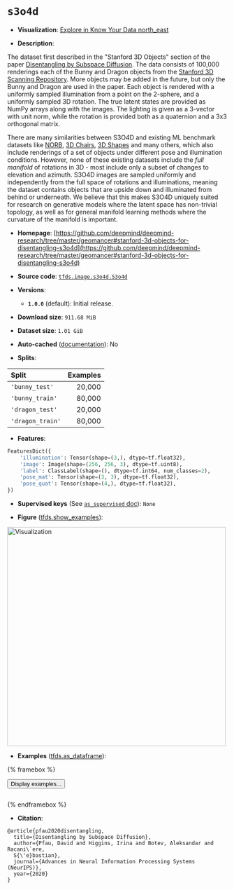 <div itemscope itemtype="http://schema.org/Dataset">
  <div itemscope itemprop="includedInDataCatalog" itemtype="http://schema.org/DataCatalog">
    <meta itemprop="name" content="TensorFlow Datasets" />
  </div>
  <meta itemprop="name" content="s3o4d" />
  <meta itemprop="description" content="The dataset first described in the &quot;Stanford 3D Objects&quot;&#10;section of the paper [Disentangling by Subspace Diffusion](https://arxiv.org/abs/2006.12982).&#10;The data consists of 100,000 renderings each of the Bunny and Dragon objects&#10;from the [Stanford 3D Scanning Repository](http://graphics.stanford.edu/data/3Dscanrep/).&#10;More objects may be added in the future, but only the Bunny and Dragon are used&#10;in the paper. Each object is rendered with a uniformly sampled illumination from&#10;a point on the 2-sphere, and a uniformly sampled 3D rotation. The true latent&#10;states are provided as NumPy arrays along with the images. The lighting is given&#10;as a 3-vector with unit norm, while the rotation is provided both as a&#10;quaternion and a 3x3 orthogonal matrix.&#10;&#10;There are many similarities between S3O4D and existing ML benchmark datasets&#10;like [NORB](https://cs.nyu.edu/~ylclab/data/norb-v1.0/),&#10;[3D Chairs](https://github.com/mathieuaubry/seeing3Dchairs),&#10;[3D Shapes](https://github.com/deepmind/3d-shapes) and many others, which also&#10;include renderings of a set of objects under different pose and illumination&#10;conditions. However, none of these existing datasets include the *full manifold*&#10;of rotations in 3D - most include only a subset of changes to elevation and&#10;azimuth. S3O4D images are sampled uniformly and independently from the full space&#10;of rotations and illuminations, meaning the dataset contains objects that are&#10;upside down and illuminated from behind or underneath. We believe that this&#10;makes S3O4D uniquely suited for research on generative models where the latent&#10;space has non-trivial topology, as well as for general manifold learning&#10;methods where the curvature of the manifold is important.&#10;&#10;To use this dataset:&#10;&#10;```python&#10;import tensorflow_datasets as tfds&#10;&#10;ds = tfds.load(&#x27;s3o4d&#x27;, split=&#x27;train&#x27;)&#10;for ex in ds.take(4):&#10;  print(ex)&#10;```&#10;&#10;See [the guide](https://www.tensorflow.org/datasets/overview) for more&#10;informations on [tensorflow_datasets](https://www.tensorflow.org/datasets).&#10;&#10;&lt;img src=&quot;https://storage.googleapis.com/tfds-data/visualization/fig/s3o4d-1.0.0.png&quot; alt=&quot;Visualization&quot; width=&quot;500px&quot;&gt;&#10;&#10;" />
  <meta itemprop="url" content="https://www.tensorflow.org/datasets/catalog/s3o4d" />
  <meta itemprop="sameAs" content="https://github.com/deepmind/deepmind-research/tree/master/geomancer#stanford-3d-objects-for-disentangling-s3o4d" />
  <meta itemprop="citation" content="@article{pfau2020disentangling,&#10;  title={Disentangling by Subspace Diffusion},&#10;  author={Pfau, David and Higgins, Irina and Botev, Aleksandar and Racani\`ere,&#10;  S{\&#x27;e}bastian},&#10;  journal={Advances in Neural Information Processing Systems (NeurIPS)},&#10;  year={2020}&#10;}" />
</div>

# `s3o4d`


*   **Visualization**:
    <a class="button button-with-icon" href="https://knowyourdata-tfds.withgoogle.com/#tab=STATS&dataset=s3o4d">
    Explore in Know Your Data
    <span class="material-icons icon-after" aria-hidden="true"> north_east
    </span> </a>

*   **Description**:

The dataset first described in the "Stanford 3D Objects" section of the paper
[Disentangling by Subspace Diffusion](https://arxiv.org/abs/2006.12982). The
data consists of 100,000 renderings each of the Bunny and Dragon objects from
the
[Stanford 3D Scanning Repository](http://graphics.stanford.edu/data/3Dscanrep/).
More objects may be added in the future, but only the Bunny and Dragon are used
in the paper. Each object is rendered with a uniformly sampled illumination from
a point on the 2-sphere, and a uniformly sampled 3D rotation. The true latent
states are provided as NumPy arrays along with the images. The lighting is given
as a 3-vector with unit norm, while the rotation is provided both as a
quaternion and a 3x3 orthogonal matrix.

There are many similarities between S3O4D and existing ML benchmark datasets
like [NORB](https://cs.nyu.edu/~ylclab/data/norb-v1.0/),
[3D Chairs](https://github.com/mathieuaubry/seeing3Dchairs),
[3D Shapes](https://github.com/deepmind/3d-shapes) and many others, which also
include renderings of a set of objects under different pose and illumination
conditions. However, none of these existing datasets include the *full manifold*
of rotations in 3D - most include only a subset of changes to elevation and
azimuth. S3O4D images are sampled uniformly and independently from the full
space of rotations and illuminations, meaning the dataset contains objects that
are upside down and illuminated from behind or underneath. We believe that this
makes S3O4D uniquely suited for research on generative models where the latent
space has non-trivial topology, as well as for general manifold learning methods
where the curvature of the manifold is important.

*   **Homepage**:
    [https://github.com/deepmind/deepmind-research/tree/master/geomancer#stanford-3d-objects-for-disentangling-s3o4d](https://github.com/deepmind/deepmind-research/tree/master/geomancer#stanford-3d-objects-for-disentangling-s3o4d)

*   **Source code**:
    [`tfds.image.s3o4d.S3o4d`](https://github.com/tensorflow/datasets/tree/master/tensorflow_datasets/image/s3o4d/s3o4d.py)

*   **Versions**:

    *   **`1.0.0`** (default): Initial release.

*   **Download size**: `911.68 MiB`

*   **Dataset size**: `1.01 GiB`

*   **Auto-cached**
    ([documentation](https://www.tensorflow.org/datasets/performances#auto-caching)):
    No

*   **Splits**:

Split            | Examples
:--------------- | -------:
`'bunny_test'`   | 20,000
`'bunny_train'`  | 80,000
`'dragon_test'`  | 20,000
`'dragon_train'` | 80,000

*   **Features**:

```python
FeaturesDict({
    'illumination': Tensor(shape=(3,), dtype=tf.float32),
    'image': Image(shape=(256, 256, 3), dtype=tf.uint8),
    'label': ClassLabel(shape=(), dtype=tf.int64, num_classes=2),
    'pose_mat': Tensor(shape=(3, 3), dtype=tf.float32),
    'pose_quat': Tensor(shape=(4,), dtype=tf.float32),
})
```

*   **Supervised keys** (See
    [`as_supervised` doc](https://www.tensorflow.org/datasets/api_docs/python/tfds/load#args)):
    `None`

*   **Figure**
    ([tfds.show_examples](https://www.tensorflow.org/datasets/api_docs/python/tfds/visualization/show_examples)):

<img src="https://storage.googleapis.com/tfds-data/visualization/fig/s3o4d-1.0.0.png" alt="Visualization" width="500px">

*   **Examples**
    ([tfds.as_dataframe](https://www.tensorflow.org/datasets/api_docs/python/tfds/as_dataframe)):

<!-- mdformat off(HTML should not be auto-formatted) -->

{% framebox %}

<button id="displaydataframe">Display examples...</button>
<div id="dataframecontent" style="overflow-x:scroll"></div>
<script src="https://www.gstatic.com/external_hosted/jquery2.min.js"></script>
<script>
var url = "https://storage.googleapis.com/tfds-data/visualization/dataframe/s3o4d-1.0.0.html";
$(document).ready(() => {
  $("#displaydataframe").click((event) => {
    // Disable the button after clicking (dataframe loaded only once).
    $("#displaydataframe").prop("disabled", true);

    // Pre-fetch and display the content
    $.get(url, (data) => {
      $("#dataframecontent").html(data);
    }).fail(() => {
      $("#dataframecontent").html(
        'Error loading examples. If the error persist, please open '
        + 'a new issue.'
      );
    });
  });
});
</script>

{% endframebox %}

<!-- mdformat on -->

*   **Citation**:

```
@article{pfau2020disentangling,
  title={Disentangling by Subspace Diffusion},
  author={Pfau, David and Higgins, Irina and Botev, Aleksandar and Racani\`ere,
  S{\'e}bastian},
  journal={Advances in Neural Information Processing Systems (NeurIPS)},
  year={2020}
}
```
